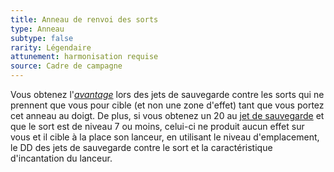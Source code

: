 ```yaml
---
title: Anneau de renvoi des sorts
type: Anneau
subtype: false
rarity: Légendaire
attunement: harmonisation requise
source: Cadre de campagne
---
```

Vous obtenez l'[_avantage_](/utiliser-les-caracteristiques/#avantage-et-desavantage) lors des jets de sauvegarde contre les sorts qui ne prennent que vous pour cible (et non une zone d'effet) tant que vous portez cet anneau au doigt. De plus, si vous obtenez un 20 au [jet de sauvegarde](/utiliser-les-caracteristiques/#jets-de-sauvegarde) et que le sort est de niveau 7 ou moins, celui-ci ne produit aucun effet sur vous et il cible à la place son lanceur, en utilisant le niveau d'emplacement, le DD des jets de sauvegarde contre le sort et la caractéristique d'incantation du lanceur.
